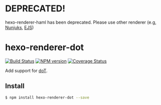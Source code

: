 # DEPRECATED!

hexo-renderer-haml has been deprecated. Please use other renderer (e.g, [Nunjuks](https://github.com/hexojs/hexo-renderer-nunjucks), [EJS](https://github.com/hexojs/hexo-renderer-ejs))

# hexo-renderer-dot

[![Build Status](https://travis-ci.org/hexojs/hexo-renderer-dot.svg?branch=master)](https://travis-ci.org/hexojs/hexo-renderer-dot)
[![NPM version](https://badge.fury.io/js/hexo-renderer-dot.svg)](https://www.npmjs.com/package/hexo-renderer-dot)
[![Coverage Status](https://img.shields.io/coveralls/hexojs/hexo-renderer-dot.svg)](https://coveralls.io/r/hexojs/hexo-renderer-dot?branch=master)

Add support for [doT].

## Install

``` bash
$ npm install hexo-renderer-dot --save
```

[doT]: http://olado.github.io/doT/
